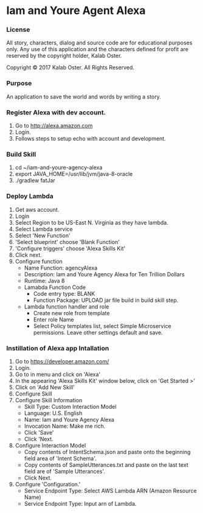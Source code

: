# Iam and Youre Agent Alexa

### License

All story, characters, dialog and source code are for educational purposes only.
Any use of this application and the characters defined for profit are reserved 
by the copyright holder, Kalab Oster.

Copyright © 2017 Kalab Oster. All Rights Reserved.


### Purpose

An application to save the world and words by writing a story.

### Register Alexa with dev account.

1. Go to http://alexa.amazon.com
2. Login.
3. Follows steps to setup echo with account and development.


### Build Skill

1. cd ~/iam-and-youre-agency-alexa
2. export JAVA_HOME=/usr/lib/jvm/java-8-oracle
3. ./gradlew fatJar


### Deploy Lambda

1. Get aws account.
2. Login
3. Select Region to be US-East N. Virginia as they have lambda.
3. Select Lambda service
4. Select 'New Function'
5. 'Select blueprint' choose 'Blank Function'
6. 'Configure triggers' choose 'Alexa Skills Kit'
7. Click next.
8. Configure function
    - Name Function: agencyAlexa
    - Description: Iam and Youre Agency Alexa for Ten Trillion Dollars
    - Runtime: Java 8
    - Lamabda Function Code
        - Code entry type: BLANK
        - Function Package: UPLOAD jar file build in build skill step.
    - Lambda function handler and role
        - Create new role from template
        - Enter role Name
        - Select Policy templates list, select Simple Microservice permissions.
    Leave other settings default and save.


### Instillation of Alexa app Intallation

1. Go to https://developer.amazon.com/
2. Login.
3. Go to in menu and click on 'Alexa'
4. In the appearing 'Alexa Skills Kit' window below, click on 'Get Started >'
5. Click on 'Add New Skill'
6. Configure Skill
7. Configure Skill Information
    - Skill Type: Custom Interaction Model
    - Language: U.S. English
    - Name: Iam and Youre Agency Alexa
    - Invocation Name: Make me rich.
    - Click 'Save'
    - Click 'Next.
8. Configure Interaction Model
    - Copy contents of IntentSchema.json and paste onto the beginning field area of 'Intent Schema'.
    - Copy contents of SampleUtterances.txt and paste on the last text field are of 'Sample Utterances'.
    - Click Next.
9. Configure 'Configuration.'
    - Service Endpoint Type:  Select AWS Lambda ARN (Amazon Resource Name)
    - Service Endpoint Type: Input arn of Lambda.



